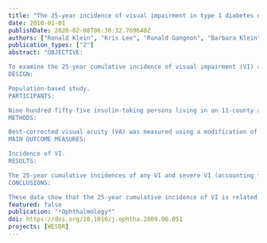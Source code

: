 ```yaml
---
title: "The 25-year incidence of visual impairment in type 1 diabetes mellitus the wisconsin epidemiologic study of diabetic retinopathy"
date: 2010-01-01
publishDate: 2020-02-08T06:30:32.769640Z
authors: ["Ronald Klein", "Kris Lee", "Ronald Gangnon", "Barbara Klein"]
publication_types: ["2"]
abstract: "OBJECTIVE:

To examine the 25-year cumulative incidence of visual impairment (VI) and its relation to various risk factors.
DESIGN:

Population-based study.
PARTICIPANTS:

Nine hundred fifty-five insulin-taking persons living in an 11-county area in southern Wisconsin with type 1 diabetes diagnosed before age 30 years who participated in a baseline (1980-1982) and at least 1 of 4 follow-up (4-, 10-, 14-, and 25-year) examinations or who died before the first follow-up examination (n = 64).
METHODS:

Best-corrected visual acuity (VA) was measured using a modification of the Early Treatment Diabetic Retinopathy Study protocol. Visual impairment and severe VI were defined as best-corrected VA in the better eye of 20/40 or worse and 20/200 or worse, respectively.
MAIN OUTCOME MEASURES:

Incidence of VI.
RESULTS:

The 25-year cumulative incidences of any VI and severe VI (accounting for competing risk of death) were 13% and 3%, respectively. Multivariate models showed increased risk of VI was associated (hazard ratio, 95% confidence interval, and P value) with more severe baseline retinopathy (1.14 per 1-step increase in retinopathy level; 1.03-1.27; P = 0.01), presence of cataract (2.49 versus absence; 1.53-4.04; P<0.001), higher glycosylated hemoglobin (1.28 per 1%; 1.16-1.42; P<0.001), presence of hypertension (1.72 versus absence; 1.05-2.83; P = 0.03), and currently smoking (vs. never smoked, 1.63; 1.01-2.61; P = 0.04), but not proteinuria.
CONCLUSIONS:

These data show that the 25-year cumulative incidence of VI is related to modifiable risk factors and, therefore, that VI may be reduced by better glycemic and blood pressure control and avoidance of smoking."
featured: false
publication: "*Ophthalmology*"
doi: https://doi.org/10.1016/j.ophtha.2009.06.051
projects: [WESDR]
---
```


